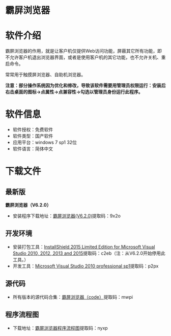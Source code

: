 # 霸屏浏览器

# 软件介绍

霸屏浏览器的作用，就是让客户机仅提供Web访问功能，屏蔽其它所有功能，即不允许客户机退出浏览器界面，或者是使用客户机的其它功能，也不允许关机、重启命令。

常常用于触摸屏浏览器、自助机浏览器。

  **注意：部分操作系统因为优化和修改，导致该软件需要用管理员权限运行：安装后右击桌面的图标->点属性->点兼容性->勾选以管理员身份运行此程序。**

# 软件信息

  - 软件授权：免费软件
  - 软件类型：国产软件
  - 应用平台：windows 7 sp1 32位
  - 软件语言：简体中文

# 下载文件

  ## 最新版
**霸屏浏览器（V6.2.0）**

  - 安装程序下载地址：[霸屏浏览器(V6.2.0)](https://pan.baidu.com/s/1xd7G6BWvde8HF81SPjFrsg)提取码：9x2o
  ## 开发环境
  - 安装打包工具：[InstallShield 2015 Limited Edition for Microsoft Visual Studio 2010, 2012, 2013 and 2015](https://pan.baidu.com/s/1mboAgy0ZXLYZTAMeVvyepQ)提取码：c2eb（注：从V6.2.0开始停用此工具。）
  - 开发工具：[Microsoft Visual Studio 2010 professional sp1](https://pan.baidu.com/s/1ihtcSj4DzyZBs43QYGX8oQ)提取码：p2px

  ## 源代码
  - 所有版本的源代码合集：[霸屏浏览器（code）](https://pan.baidu.com/s/1UfaNEYuDx3Ins5FdzbUIPg)提取码：mwpi

  ## 程序流程图
  - 下载地址：[霸屏浏览器程序流程图](https://pan.baidu.com/s/1tpqniq9CoicXlXnL9B90PA)提取码：nyxp
